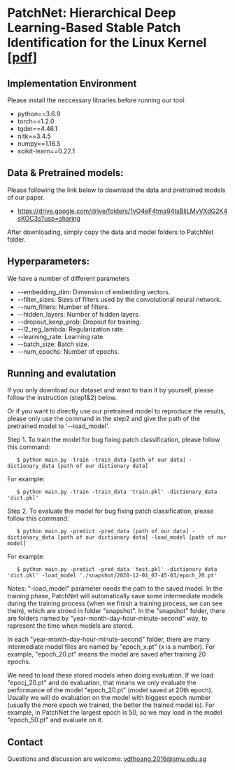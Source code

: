 # PatchNet: Hierarchical Deep Learning-Based Stable Patch Identification for the Linux Kernel [[pdf](https://arxiv.org/pdf/1911.03576.pdf)]

## Implementation Environment

Please install the neccessary libraries before running our tool:

- python==3.6.9
- torch==1.2.0
- tqdm==4.46.1
- nltk==3.4.5
- numpy==1.16.5
- scikit-learn==0.22.1

## Data & Pretrained models:

Please following the link below to download the data and pretrained models of our paper. 

- https://drive.google.com/drive/folders/1vO4eF4tma94tsBljLMvVXdG2K4sKOC3s?usp=sharing

After downloading, simply copy the data and model folders to PatchNet folder. 



## Hyperparameters:
We have a number of different parameters

* --embedding_dim: Dimension of embedding vectors.
* --filter_sizes: Sizes of filters used by the convolutional neural network. 
* --num_filters: Number of filters. 
* --hidden_layers: Number of hidden layers. 
* --dropout_keep_prob: Dropout for training. 
* --l2_reg_lambda: Regularization rate. 
* --learning_rate: Learning rate. 
* --batch_size: Batch size. 
* --num_epochs: Number of epochs. 

## Running and evalutation

If you only download our dataset and want to train it by yourself,  please follow the instruction (step1&2) below. 

Or if you want to directly use our pretrained model to reproduce the results, please only use the command in the step2 and give the path of the pretrained model to '--load_model'.  
      
Step 1. To train the model for bug fixing patch classification, please follow this command: 

       $ python main.py -train -train_data [path of our data] -dictionary_data [path of our dictionary data]
   For example:
       
       $ python main.py -train -train_data 'train.pkl' -dictionary_data 'dict.pkl'
     
Step 2. To evaluate the model for bug fixing patch classification, please follow this command:
      
       $ python main.py -predict -pred_data [path of our data] -dictionary_data [path of our dictionary data] -load_model [path of our model]
   For example:     
  
       $ python main.py -predict -pred_data 'test.pkl' -dictionary_data 'dict.pkl' -load_model './snapshot/2020-12-01_07-45-03/epoch_20.pt'
  Notes:
    "-load_model"  parameter needs the path to the saved model. In the training phase, PatchNet will automatically save some intermediate models during the training process (when we finish a training process, we can see them), which are stroed in folder "snapshot". In the "snapshot" folder, there are folders named by "year-month-day-hour-minute-second" way, to represent the time when models are stored.
    
   In each "year-month-day-hour-minute-second" folder, there are many intermediate model files are named by "epoch_x.pt" (x is a number). For example, "epoch_20.pt" means the model are saved after training 20 epochs.
     
   We need to load these stored models when doing evaluation. If we load "epocj_20.pt" and do evaluation, that means we only evaluate the performance of the model "epoch_20.pt" (model saved at 20th epoch). Usually we will do evaluation on the model with biggest epoch number (usually the more epoch we trained, the better the trained model is). For example, in PatchNet the largest epoch is 50, so we may load in the model "epoch_50.pt" and evaluate on it.
     

## Contact

Questions and discussion are welcome: vdthoang.2016@smu.edu.sg
